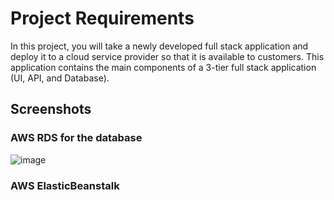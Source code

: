 # Project Requirements
In this project, you will take a newly developed full stack application and deploy it to a cloud service provider so that it is available to customers. This application contains the main components of a 3-tier full stack application (UI, API, and Database).

## Screenshots
### AWS RDS for the database
![image](https://user-images.githubusercontent.com/29601694/160286899-84249df7-02c8-4eb5-a41b-e8cb8b9d4a42.png)

### AWS ElasticBeanstalk
